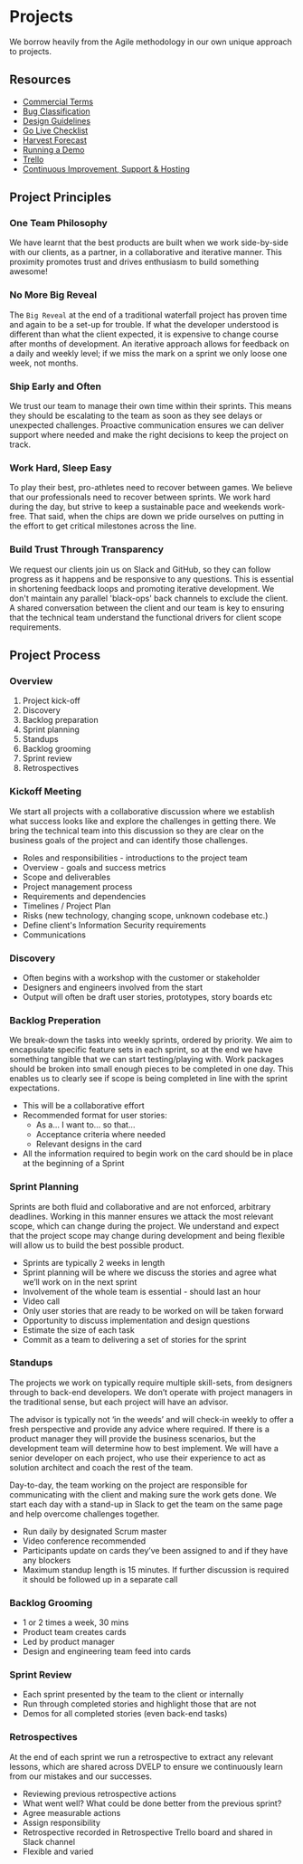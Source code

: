# Projects

We borrow heavily from the Agile methodology in our own unique approach to projects.

## Resources

- [Commercial Terms](commercial-terms.md)
- [Bug Classification](bug-classifications.md)
- [Design Guidelines](design-guidelines.md)
- [Go Live Checklist](go-live-checklist.md)
- [Harvest Forecast](harvest-forecast.md)
- [Running a Demo](running-a-demo.md)
- [Trello](trello.md)
- [Continuous Improvement, Support & Hosting](continuous-improvement-support-and-hosting.md)

## Project Principles

### One Team Philosophy

We have learnt that the best products are built when we work side-by-side with our clients, as a partner, in a collaborative and iterative manner. This proximity promotes trust and drives enthusiasm to build something awesome!

### No More Big Reveal

The `Big Reveal` at the end of a traditional waterfall project has proven time and again to be a set-up for trouble. If what the developer understood is different than what the client expected, it is expensive to change course after months of development. An iterative approach allows for feedback on a daily and weekly level; if we miss the mark on a sprint we only loose one week, not months.

### Ship Early and Often

We trust our team to manage their own time within their sprints. This means they should be escalating to the team as soon as they see delays or unexpected challenges. Proactive communication ensures we can deliver support where needed and make the right decisions to keep the project on track.

### Work Hard, Sleep Easy

To play their best, pro-athletes need to recover between games. We believe that our professionals need to recover between sprints. We work hard during the day, but strive to keep a sustainable pace and weekends work-free. That said, when the chips are down we pride ourselves on putting in the effort to get critical milestones across the line.

### Build Trust Through Transparency

We request our clients join us on Slack and GitHub, so they can follow progress
as it happens and be responsive to any questions. This is essential in shortening feedback loops and promoting iterative development. We don't maintain any parallel 'black-ops' back channels to exclude the client. A shared conversation between the client and our team is key to ensuring that the technical team understand the functional drivers for client scope requirements.

## Project Process

### Overview

1. Project kick-off
2. Discovery
3. Backlog preparation
4. Sprint planning
5. Standups
6. Backlog grooming
7. Sprint review
8. Retrospectives

### Kickoff Meeting

We start all projects with a collaborative discussion where we establish what success looks like and explore the challenges in getting there. We bring the technical team into this discussion so they are clear on the business goals of the project and can identify those challenges.

- Roles and responsibilities - introductions to the project team
- Overview - goals and success metrics
- Scope and deliverables
- Project management process
- Requirements and dependencies
- Timelines / Project Plan
- Risks (new technology, changing scope, unknown codebase etc.)
- Define client's Information Security requirements
- Communications

### Discovery

- Often begins with a workshop with the customer or stakeholder
- Designers and engineers involved from the start
- Output will often be draft user stories, prototypes, story boards etc

### Backlog Preperation

We break-down the tasks into weekly sprints, ordered by priority. We aim to encapsulate specific feature sets in each sprint, so at the end we have something tangible that we can start testing/playing with. Work packages should be broken into small enough pieces to be completed in one day. This enables us to clearly see if scope is being completed in line with the sprint expectations.

- This will be a collaborative effort
- Recommended format for user stories:
  - As a… I want to… so that…
  - Acceptance criteria where needed
  - Relevant designs in the card
- All the information required to begin work on the card should be in place at the beginning of a Sprint

### Sprint Planning

Sprints are both fluid and collaborative and are not enforced, arbitrary deadlines. Working in this manner ensures we attack the most relevant scope, which can change during the project. We understand and expect that the project scope may change during development and being flexible will allow us to build the best possible product.

- Sprints are typically 2 weeks in length
- Sprint planning will be where we discuss the stories and agree what we’ll work on in the next sprint
- Involvement of the whole team is essential - should last an hour
- Video call
- Only user stories that are ready to be worked on will be taken forward
- Opportunity to discuss implementation and design questions
- Estimate the size of each task
- Commit as a team to delivering a set of stories for the sprint

### Standups

The projects we work on typically require multiple skill-sets, from designers through to back-end developers. We don’t operate with project managers in the traditional sense, but each project will have an advisor.

The advisor is typically not ‘in the weeds’ and will check-in weekly to offer a fresh perspective and provide any advice where required. If there is a product manager they will provide the business scenarios, but the development team will determine how to best implement. We will have a senior developer on each project, who use their experience to act as solution architect and coach the rest of the team.

Day-to-day, the team working on the project are responsible for communicating with the client and making sure the work gets done. We start each day with a stand-up in Slack to get the team on the same page and help overcome challenges together.

- Run daily by designated Scrum master
- Video conference recommended
- Participants update on cards they’ve been assigned to and if they have any blockers
- Maximum standup length is 15 minutes. If further discussion is required it should be followed up in a separate call

### Backlog Grooming

- 1 or 2 times a week, 30 mins
- Product team creates cards
- Led by product manager
- Design and engineering team feed into cards

### Sprint Review

- Each sprint presented by the team to the client or internally
- Run through completed stories and highlight those that are not
- Demos for all completed stories (even back-end tasks)

### Retrospectives

At the end of each sprint we run a retrospective to extract any relevant lessons, which are shared across DVELP to ensure we continuously learn from our mistakes and our successes.

- Reviewing previous retrospective actions
- What went well? What could be done better from the previous sprint?
- Agree measurable actions
- Assign responsibility
- Retrospective recorded in Retrospective Trello board and shared in Slack channel
- Flexible and varied
